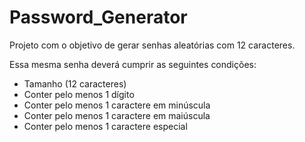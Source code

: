 # Password_Generator


Projeto com o objetivo de gerar senhas aleatórias com 12 caracteres.

Essa mesma senha deverá cumprir as seguintes condições:
  * Tamanho (12 caracteres)
  * Conter pelo menos 1 dígito
  * Conter pelo menos 1 caractere em minúscula
  * Conter pelo menos 1 caractere em maiúscula
  * Conter pelo menos 1 caractere especial
  
 

  
  
